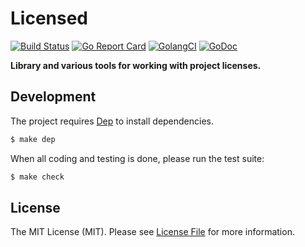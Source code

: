 # Licensed

[![Build Status](https://img.shields.io/travis/goph/licensed.svg?style=flat-square)](https://travis-ci.org/goph/licensed)
[![Go Report Card](https://goreportcard.com/badge/github.com/goph/licensed?style=flat-square)](https://goreportcard.com/report/github.com/goph/licensed)
[![GolangCI](https://golangci.com/badges/github.com/goph/licensed.svg)](https://golangci.com)
[![GoDoc](http://img.shields.io/badge/godoc-reference-5272B4.svg?style=flat-square)](https://godoc.org/github.com/goph/licensed)

**Library and various tools for working with project licenses.**


## Development

The project requires [Dep](https://golang.github.io/dep/) to install dependencies.

``` bash
$ make dep
```

When all coding and testing is done, please run the test suite:

``` bash
$ make check
```


## License

The MIT License (MIT). Please see [License File](LICENSE) for more information.
